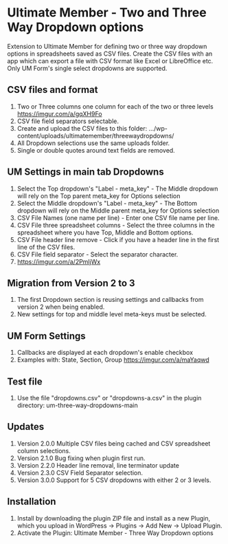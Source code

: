 # Ultimate Member - Two and Three Way Dropdown options
Extension to Ultimate Member for defining two or three way dropdown options in spreadsheets saved as CSV files.
Create the CSV files with an app which can export a file with CSV format like Excel or LibreOffice etc.
Only UM Form's single select dropdowns are supported.

## CSV files and format
1. Two or Three columns one column for each of the two or three levels https://imgur.com/a/gqXH9Fo
2. CSV file field separators selectable.
3. Create and upload the CSV files to this folder:  .../wp-content/uploads/ultimatemember/threewaydropdowns/
4. All Dropdown selections use the same uploads folder.
5. Single or double quotes around text fields are removed.

## UM Settings in main tab Dropdowns
1. Select the Top dropdown's "Label - meta_key" - The Middle dropdown will rely on the Top parent meta_key for Options selection
2. Select the Middle dropdown's "Label - meta_key" - The Bottom dropdown will rely on the Middle parent meta_key for Options selection
3. CSV File Names (one name per line) - Enter one CSV file name per line.
4. CSV File three spreadsheet columns - Select the three columns in the spreadsheet where you have Top, Middle and Bottom options.
5. CSV File header line remove - Click if you have a header line in the first line of the CSV files.
6. CSV File field separator - Select the separator character.
7. https://imgur.com/a/2PmljWx

## Migration from Version 2 to 3
1. The first Dropdown section is reusing settings and callbacks from version 2 when being enabled.
2. New settings for top and middle level meta-keys must be selected.

## UM Form Settings
1. Callbacks are displayed at each dropdown's enable checkbox
2. Examples with: State, Section, Group https://imgur.com/a/maYaqwd

## Test file
1. Use the file "dropdowns.csv" or "dropdowns-a.csv" in the plugin directory: um-three-way-dropdowns-main 

## Updates
1. Version 2.0.0 Multiple CSV files being cached and CSV spreadsheet column selections.
2. Version 2.1.0 Bug fixing when plugin first run.
3. Version 2.2.0 Header line removal, line terminator update
4. Version 2.3.0 CSV Field Separator selection.
5. Version 3.0.0 Support for 5 CSV dropdowns with either 2 or 3 levels. 

## Installation
1. Install by downloading the plugin ZIP file and install as a new Plugin, which you upload in WordPress -> Plugins -> Add New -> Upload Plugin.
2. Activate the Plugin: Ultimate Member - Three Way Dropdown options
